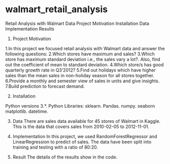 # walmart_retail_analysis

Retail Analysis with Walmart Data
Project Motivation
Installation
Data
Implementation
Results

1. Project Motivation

1.In this project we focused retail analysis with Walmart data and answer the following questions:
2.Which stores have maximum and sales?
3.Which store has maximum standard deviation i.e., the sales vary a lot?. Also, find out the coefficient of mean to standard deviation.
4.Which store/s has good quarterly growth rate in Q3’2012?
5.Find out holidays which have higher sales than the mean sales in non-holiday season for all stores together.
6.Provide a monthly and semester view of sales in units and give insights.
7.Build prediction to forecast demand.

2. Installation

Python versions 3.*.
Python Libraries:
 sklearn.
 Pandas.
 numpy.
 seaborn
 matplotlib.
 datetime.
 
 3. Data
There are sales data available for 45 stores of Walmart in Kaggle. This is the data that covers sales from 2010-02-05 to 2012-11-01.

4. Implementation
In this project, we used RandomForestRegressor and LinearRegression to predict of sales. The data have been split into training and testing with a ratio of 80:20.

5. Result
The details of the results show in the code.
